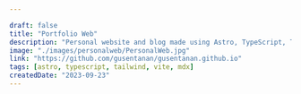 ```yaml
---

draft: false
title: "Portfolio Web"
description: "Personal website and blog made using Astro, TypeScript, Tailwind css and Markdoc"
image: "./images/personalweb/PersonalWeb.jpg"
link: "https://github.com/gusentanan/gusentanan.github.io"
tags: [astro, typescript, tailwind, vite, mdx]
createdDate: "2023-09-23"
---
```

